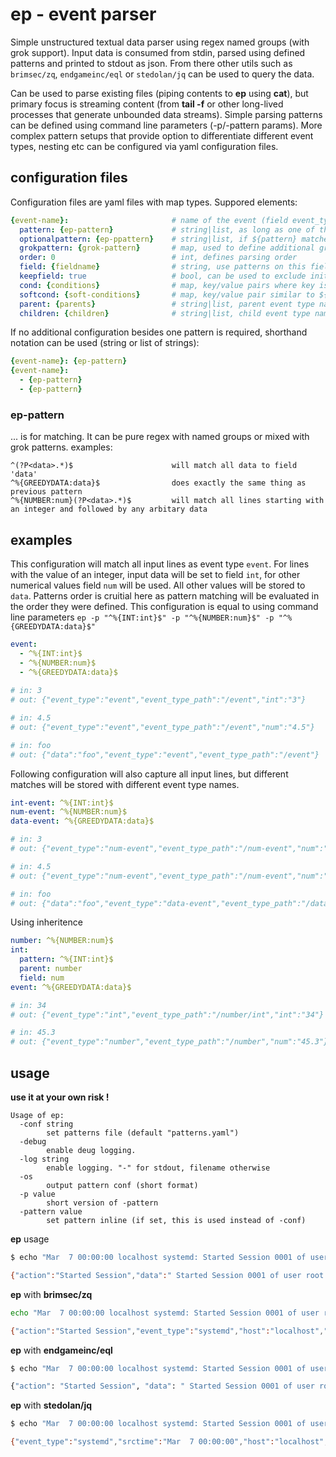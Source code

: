 
# ep - event parser

Simple unstructured textual data parser using regex named groups (with grok support). Input data is consumed from stdin, parsed using defined patterns and printed to stdout as json. From there other utils such as `brimsec/zq`, `endgameinc/eql` or `stedolan/jq` can be used to query the data.

Can be used to parse existing files (piping contents to **ep** using **cat**), but primary focus is streaming content (from **tail -f** or other long-lived processes that generate unbounded data streams). Simple parsing patterns can be defined using command line parameters (-p/-pattern params). More complex pattern setups that provide option to differentiate different event types, nesting etc can be configured via yaml configuration files.

## configuration files
Configuration files are yaml files with map types. Suppored elements:
```yaml
{event-name}:                       # name of the event (field event_type), if pattern matches
  pattern: {ep-pattern}             # string|list, as long as one of these patterns match, this EP event type is a match
  optionalpattern: {ep-ppattern}    # string|list, if ${pattern} matches, optional patterns are used to extract additional data
  grokpattern: {grok-pattern}       # map, used to define additional grok patterns for this ep pattern (these grok patterns can be used )
  order: 0                          # int, defines parsing order
  field: {fieldname}                # string, use patterns on this field (default: data)
  keepfield: true                   # bool, can be used to exclude initial ${field} from results
  cond: {conditions}                # map, key/value pairs where key is field name and value is ep-pattern. ${pattern} is evaluated if all these conditions are satisfied (condition patterns match)
  softcond: {soft-conditions}       # map, key/value pair similar to ${cond}. only these fields are matched that exist.
  parent: {parents}                 # string|list, parent event type name(s)
  children: {children}              # string|list, child event type name(s) or filename(s) of another conf file (event types from there are considered as child event types)
```

If no additional configuration besides one pattern is required, shorthand notation can be used (string or list of strings):
```yaml
{event-name}: {ep-pattern}
{event-name}:
  - {ep-pattern}
  - {ep-pattern}
```

### ep-pattern
... is for matching. It can be pure regex with named groups or mixed with grok patterns. examples:
```
^(?P<data>.*)$                      will match all data to field 'data'
^%{GREEDYDATA:data}$                does exactly the same thing as previous pattern
^%{NUMBER:num}(?P<data>.*)$         will match all lines starting with an integer and followed by any arbitary data
```

## examples

This configuration will match all input lines as event type `event`. For lines with the value of an integer, input data will be set to field `int`, for other numerical values field `num` will be used. All other values will be stored to `data`. Patterns order is cruitial here as pattern matching will be evaluated in the order they were defined. This configuration is equal to using command line parameters `ep -p "^%{INT:int}$" -p "^%{NUMBER:num}$" -p "^%{GREEDYDATA:data}$"`
```yaml
event:
  - ^%{INT:int}$
  - ^%{NUMBER:num}$
  - ^%{GREEDYDATA:data}$
  
# in: 3
# out: {"event_type":"event","event_type_path":"/event","int":"3"}

# in: 4.5
# out: {"event_type":"event","event_type_path":"/event","num":"4.5"}

# in: foo
# out: {"data":"foo","event_type":"event","event_type_path":"/event"}
```

Following configuration will also capture all input lines, but different matches will be stored with different event type names. 
```yaml
int-event: ^%{INT:int}$
num-event: ^%{NUMBER:num}$
data-event: ^%{GREEDYDATA:data}$

# in: 3
# out: {"event_type":"num-event","event_type_path":"/num-event","num":"3"}

# in: 4.5
# out: {"event_type":"num-event","event_type_path":"/num-event","num":"4.5"}

# in: foo
# out: {"data":"foo","event_type":"data-event","event_type_path":"/data-event"}
```

Using inheritence
```yaml
number: ^%{NUMBER:num}$
int:
  pattern: ^%{INT:int}$
  parent: number
  field: num
event: ^%{GREEDYDATA:data}$

# in: 34
# out: {"event_type":"int","event_type_path":"/number/int","int":"34"}

# in: 45.3
# out: {"event_type":"number","event_type_path":"/number","num":"45.3"}
```
## usage

**use it at your own risk !**

```text
Usage of ep:
  -conf string
        set patterns file (default "patterns.yaml")
  -debug
        enable deug logging.
  -log string
        enable logging. "-" for stdout, filename otherwise
  -os
        output pattern conf (short format)
  -p value
        short version of -pattern
  -pattern value
        set pattern inline (if set, this is used instead of -conf)
```

**ep** usage
```bash
$ echo "Mar  7 00:00:00 localhost systemd: Started Session 0001 of user root " | ep

{"action":"Started Session","data":" Started Session 0001 of user root ","event_type":"systemd","host":"localhost","pid":"","program":"systemd","session_id":"0001","srctime":"Mar  7 00:00:00","type":"systemd","user":"root"}
```

**ep** with **brimsec/zq**
```bash
echo "Mar  7 00:00:00 localhost systemd: Started Session 0001 of user root " | ep | zq -i ndjson -f ndjson "event_type=systemd user=root | cut event_type,srctime,host,program,session_id,user,action" -

{"action":"Started Session","event_type":"systemd","host":"localhost","program":"systemd","session_id":"0001","srctime":"Mar  7 00:00:00","user":"root"}
```
**ep** with **endgameinc/eql**
```bash
$ echo "Mar  7 00:00:00 localhost systemd: Started Session 0001 of user root " | ep | eql query "systemd where user == 'root'"

{"action": "Started Session", "data": " Started Session 0001 of user root ", "event_type": "systemd", "host": "localhost", "pid": "", "program": "systemd", "session_id": "0001", "srctime": "Mar  7 00:00:00", "type": "systemd", "user": "root"}
```

**ep** with **stedolan/jq**
```bash
$ echo "Mar  7 00:00:00 localhost systemd: Started Session 0001 of user root " | ep | jq -c '. | select(.event_type=="systemd" and .user=="root") | {event_type, srctime, host, program, session_id, user, action }'

{"event_type":"systemd","srctime":"Mar  7 00:00:00","host":"localhost","program":"systemd","session_id":"0001","user":"root","action":"Started Session"}
```